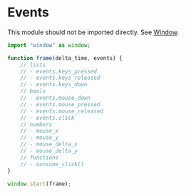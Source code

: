 # Events
This module should not be imported directly. See [Window](./window.md).

```js
import "window" as window;

function frame(delta_time, events) {
    // lists
    // - events.keys_pressed
    // - events.keys_released
    // - events.keys_down
    // bools
    // - events.mouse_down
    // - events.mouse_pressed
    // - events.mouse_released
    // - events.click
    // numbers
    // - mouse_x
    // - mouse_y
    // - mouse_delta_x
    // - mouse_delta_y
    // functions
    // - consume_click()
}

window.start(frame);
```